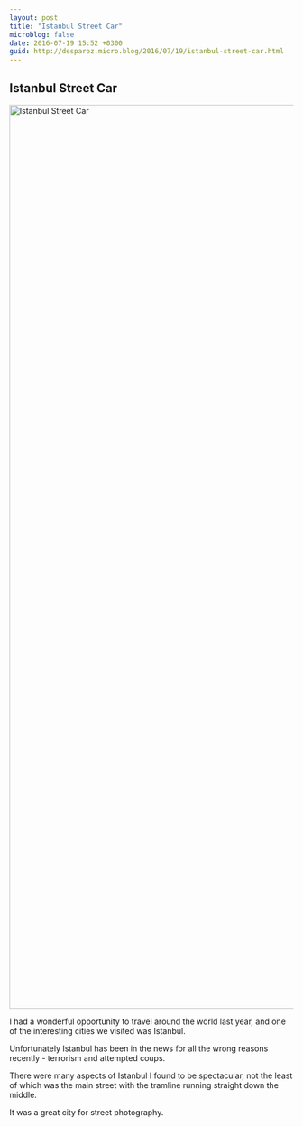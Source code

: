 ```yaml
---
layout: post
title: "Istanbul Street Car"
microblog: false
date: 2016-07-19 15:52 +0300
guid: http://desparoz.micro.blog/2016/07/19/istanbul-street-car.html
---
```

<h2>Istanbul Street Car</h2>

<a data-flickr-embed="true"  href="https://www.flickr.com/photos/bluebeyond/28377041346/in/dateposted-public/" title="Istanbul Street Car"><img src="http://desparoz.me/uploads/2017/e9e98bd50b.jpg" width="1201" height="1600" alt="Istanbul Street Car"></a><script async src="//embedr.flickr.com/assets/client-code.js" charset="utf-8"></script>

I had a wonderful opportunity to travel around the world last year, and one of the interesting cities we visited was Istanbul.

Unfortunately Istanbul has been in the news for all the wrong reasons recently - terrorism and attempted coups.

There were many aspects of Istanbul I found to be spectacular, not the least of which was the main street with the tramline running straight down the middle.

It was a great city for street photography.
